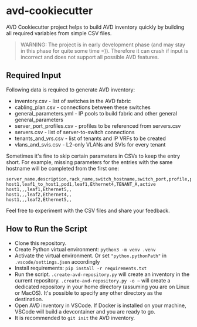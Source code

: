 # avd-cookiecutter

AVD Cookiecutter project helps to build AVD inventory quickly by building all required variables from simple CSV files.

> WARNING: The project is in early development phase (and may stay in this phase for quite some time =)).
> Therefore it can crash if input is incorrect and does not support all possible AVD features.

## Required Input

Following data is required to generate AVD inventory:

- inventory.csv - list of switches in the AVD fabric
- cabling_plan.csv - connections between these switches
- general_parameters.yml - IP pools to build fabric and other general general_parameters
- server_port_profiles.csv - profiles to be referenced from servers.csv
- servers.csv - list of server-to-switch connections
- tenants_and_vrs.csv - list of tenants and IP VRFs to be created
- vlans_and_svis.csv - L2-only VLANs and SVIs for every tenant

Sometimes it's fine to skip certain parameters in CSVs to keep the entry short. For example, missing parameters for the entries with the same hostname will be completed from the first one:

```csv
server_name,description,rack_name,switch_hostname,switch_port,profile,port_channel_mode
host1,leaf1_to_host1,pod1,leaf1,Ethernet4,TENANT_A,active
host1,,,leaf1,Ethernet5,,
host1,,,leaf2,Ethernet4,,
host1,,,leaf2,Ethernet5,,
```

Feel free to experiment with the CSV files and share your feedback.

## How to Run the Script

- Clone this repository.
- Create Python virtual environment: `python3 -m venv .venv`
- Activate the virtual environment. Or set `"python.pythonPath"` in `.vscode/settings.json` accordingly
- Install requirements: `pip install -r requirements.txt`
- Run the script. `.create-avd-repository.py` will create an inventory in the current repository. `.create-avd-repository.py -o ~` will create a dedicated repository in your home directory (assuming you are on Linux or MacOS). It's possible to specify any other directory as the destination.
- Open AVD inventory in VSCode. If Docker is installed on your machine, VSCode will build a devcontainer and you are ready to go.
- It is recommended to `git init` the AVD inventory.
